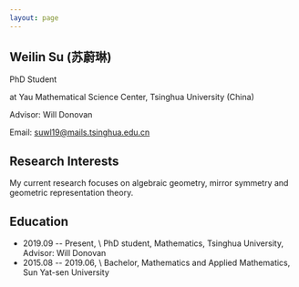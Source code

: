 ```yaml
---
layout: page
---
```


## Weilin Su (苏蔚琳)

 PhD Student 
 
 at Yau Mathematical Science Center, Tsinghua University (China)
 
 Advisor: Will Donovan
 
 Email: suwl19@mails.tsinghua.edu.cn



## Research Interests

My current research focuses on algebraic geometry, mirror symmetry and geometric representation theory.


## Education

- 2019.09 -- Present, \\
  PhD student, Mathematics, Tsinghua University, Advisor: Will Donovan
- 2015.08 -- 2019.06, \\
  Bachelor, Mathematics and Applied Mathematics, Sun Yat-sen University
